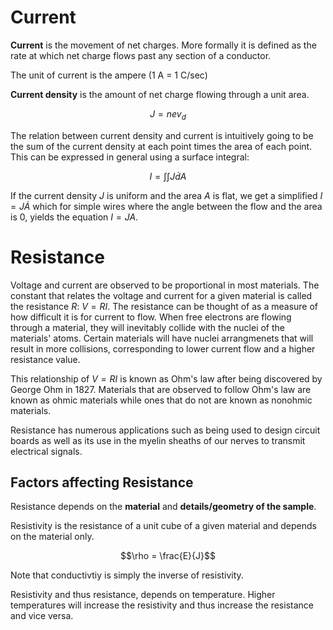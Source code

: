 # Current
**Current** is the movement of net charges. More formally it is defined as the rate at which net charge flows past any section of a conductor.

The unit of current is the ampere (1 A = 1 C/sec)

**Current density** is the amount of net charge flowing through a unit area.

$$J = nev_d$$

The relation between current density and current is intuitively going to be the sum of the current density at each point times the area of each point. This can be expressed in general using a surface integral:

$$I = \int \int J \dot dA$$

If the current density $J$ is uniform and the area $A$ is flat, we get a simplified $I = J \dot A$ which for simple wires where the angle between the flow and the area is 0, yields the equation $I = JA$.

# Resistance
Voltage and current are observed to be proportional in most materials. The constant that relates the voltage and current for a given material is called the resistance $R$: $V = RI$. The resistance can be thought of as a measure of how difficult it is for current to flow. When free electrons are flowing through a material, they will inevitably collide with the nuclei of the materials' atoms. Certain materials will have nuclei arrangmenets that will result in more collisions, corresponding to lower current flow and a higher resistance value.

This relationship of $V = RI$ is known as Ohm's law after being discovered by George Ohm in 1827. Materials that are observed to follow Ohm's law are known as ohmic materials while ones that do not are known as nonohmic materials.

Resistance has numerous applications such as being used to design circuit boards as well as its use in the myelin sheaths of our nerves to transmit electrical signals.

## Factors affecting Resistance
Resistance depends on the **material** and **details/geometry of the sample**.

Resistivity is the resistance of a unit cube of a given material and depends on the material only. 

$$\rho = \frac{E}{J}$$

Note that conductivtiy is simply the inverse of resistivity.

Resistivity and thus resistance, depends on temperature. Higher temperatures will increase the resistivity and thus increase the resistance and vice versa.